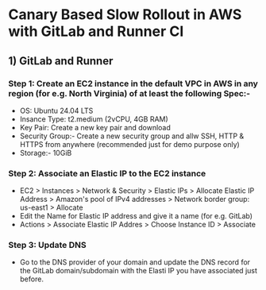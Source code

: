 # Canary Based Slow Rollout in AWS with GitLab and Runner CI

## 1) GitLab and Runner
### Step 1: Create an EC2 instance in the default VPC in AWS in any region (for e.g. North Virginia) of at least the following Spec:- 
- OS: Ubuntu 24.04 LTS
- Insance Type: t2.medium (2vCPU, 4GB RAM)
- Key Pair: Create a new key pair and download
- Security Group:- Create a new security group and allw SSH, HTTP & HTTPS from anywhere (recommended just for demo purpose only)
- Storage:- 10GiB

### Step 2: Associate an Elastic IP to the EC2 instance
- EC2 > Instances > Network & Security > Elastic IPs > Allocate Elastic IP Address >  Amazon's pool of IPv4 addresses > Network border group: us-east1 > Allocate
- Edit the Name for Elastic IP address and give it a name (for e.g. GitLab)
- Actions > Associate Elastic IP Addres > Choose Instance ID > Associate

### Step 3: Update DNS 
- Go to the DNS provider of your domain and update the DNS record for the GitLab domain/subdomain with the Elasti IP you have associated just before.
